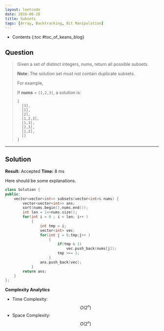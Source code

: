 ```yaml
---
layout: leetcode
date: 2016-06-28
title: Subsets
tags: [Array, Backtracking, Bit Manipulation]
---
```


* Contents
{:toc #toc_of_keans_blog}

## Question

> Given a set of distinct integers, nums, return all possible subsets.
>
>**Note:** The solution set must not contain duplicate subsets.
>
>For example,
>
>If **nums** = `[1,2,3]`, a solution is:
>
>     [
>       [3],
>       [1],
>       [2],
>       [1,2,3],
>       [1,3],
>       [2,3],
>       [1,2],
>       []
>     ]
>
>

***

## Solution

**Result:** Accepted **Time:** 8 ms

Here should be some explanations.

```cpp
class Solution {
public:
    vector<vector<int>> subsets(vector<int>& nums) {
        vector<vector<int>> ans;
        sort(nums.begin(),nums.end());
        int len = 1<<nums.size();
        for(int i = 0 ; i < len; i++ )
            {
                int tmp = i;
                vector<int> vec;
                for(int j = 0;tmp;j++ )
                    {
                        if(tmp & 1)
                            vec.push_back(nums[j]);
                        tmp >>= 1;
                    }
                ans.push_back(vec);
            }
        return ans;
    }
};
```

**Complexity Analytics**

- Time Complexity: $$O(2^n)$$
- Space Complexity: $$O(2^n)$$
